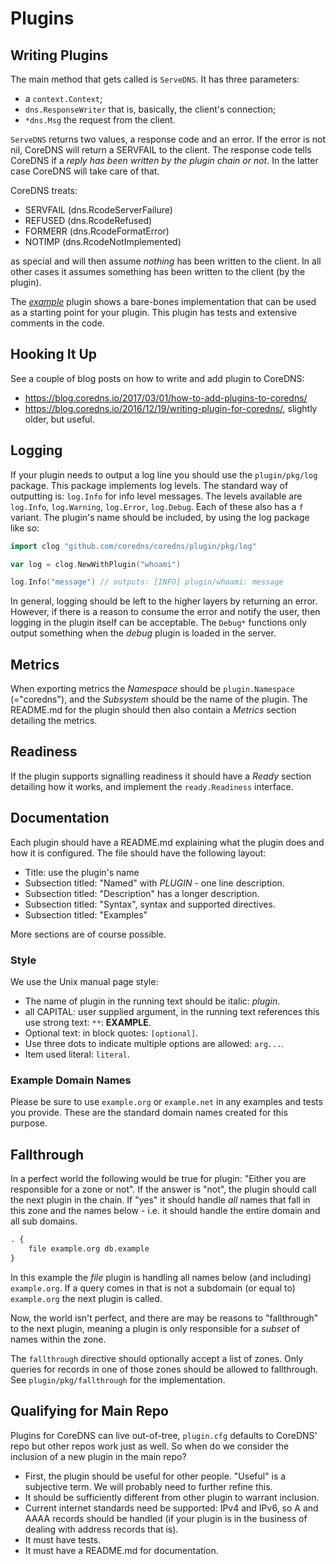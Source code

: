 # Plugins

## Writing Plugins

The main method that gets called is `ServeDNS`. It has three parameters:

* a `context.Context`;
* `dns.ResponseWriter` that is, basically, the client's connection;
* `*dns.Msg` the request from the client.

`ServeDNS` returns two values, a response code and an error. If the error is not nil, CoreDNS
will return a SERVFAIL to the client. The response code tells CoreDNS if a *reply has been
written by the plugin chain or not*. In the latter case CoreDNS will take care of that.

CoreDNS treats:

* SERVFAIL (dns.RcodeServerFailure)
* REFUSED (dns.RcodeRefused)
* FORMERR (dns.RcodeFormatError)
* NOTIMP (dns.RcodeNotImplemented)

as special and will then assume *nothing* has been written to the client. In all other cases it
assumes something has been written to the client (by the plugin).

The [*example*](https://github.com/coredns/example) plugin shows a bare-bones implementation that
can be used as a starting point for your plugin. This plugin has tests and extensive comments in the
code.

## Hooking It Up

See a couple of blog posts on how to write and add plugin to CoreDNS:

* <https://blog.coredns.io/2017/03/01/how-to-add-plugins-to-coredns/>
* <https://blog.coredns.io/2016/12/19/writing-plugin-for-coredns/>, slightly older, but useful.

## Logging

If your plugin needs to output a log line you should use the `plugin/pkg/log` package. This package
implements log levels. The standard way of outputting is: `log.Info` for info level messages. The
levels available are `log.Info`, `log.Warning`, `log.Error`, `log.Debug`. Each of these also has
a `f` variant. The plugin's name should be included, by using the log package like so:

~~~ go
import clog "github.com/coredns/coredns/plugin/pkg/log"

var log = clog.NewWithPlugin("whoami")

log.Info("message") // outputs: [INFO] plugin/whoami: message
~~~

In general, logging should be left to the higher layers by returning an error. However, if there is
a reason to consume the error and notify the user, then logging in the plugin itself can be
acceptable. The `Debug*` functions only output something when the *debug* plugin is loaded in the
server.

## Metrics

When exporting metrics the *Namespace* should be `plugin.Namespace` (="coredns"), and the
*Subsystem* should be the name of the plugin. The README.md for the plugin should then also contain
a *Metrics* section detailing the metrics.

## Readiness

If the plugin supports signalling readiness it should have a *Ready* section detailing how it
works, and implement the `ready.Readiness` interface.

## Documentation

Each plugin should have a README.md explaining what the plugin does and how it is configured. The
file should have the following layout:

* Title: use the plugin's name
* Subsection titled: "Named"
    with *PLUGIN* - one line description.
* Subsection titled: "Description" has a longer description.
* Subsection titled: "Syntax", syntax and supported directives.
* Subsection titled: "Examples"

More sections are of course possible.

### Style

We use the Unix manual page style:

* The name of plugin in the running text should be italic: *plugin*.
* all CAPITAL: user supplied argument, in the running text references this use strong text: `**`:
  **EXAMPLE**.
* Optional text: in block quotes: `[optional]`.
* Use three dots to indicate multiple options are allowed: `arg...`.
* Item used literal: `literal`.

### Example Domain Names

Please be sure to use `example.org` or `example.net` in any examples and tests you provide. These
are the standard domain names created for this purpose.

## Fallthrough

In a perfect world the following would be true for plugin: "Either you are responsible for a zone or
not". If the answer is "not", the plugin should call the next plugin in the chain. If "yes" it
should handle *all* names that fall in this zone and the names below - i.e. it should handle the
entire domain and all sub domains.

~~~ txt
. {
    file example.org db.example
}
~~~

In this example the *file* plugin is handling all names below (and including) `example.org`. If
a query comes in that is not a subdomain (or equal to) `example.org` the next plugin is called.

Now, the world isn't perfect, and there are may be reasons to "fallthrough" to the next plugin,
meaning a plugin is only responsible for a *subset* of names within the zone.

The `fallthrough` directive should optionally accept a list of zones. Only queries for records
in one of those zones should be allowed to fallthrough. See `plugin/pkg/fallthrough` for the
implementation.

## Qualifying for Main Repo

Plugins for CoreDNS can live out-of-tree, `plugin.cfg` defaults to CoreDNS' repo but other
repos work just as well. So when do we consider the inclusion of a new plugin in the main repo?

* First, the plugin should be useful for other people. "Useful" is a subjective term. We will
  probably need to further refine this.
* It should be sufficiently different from other plugin to warrant inclusion.
* Current internet standards need be supported: IPv4 and IPv6, so A and AAAA records should be
  handled (if your plugin is in the business of dealing with address records that is).
* It must have tests.
* It must have a README.md for documentation.
